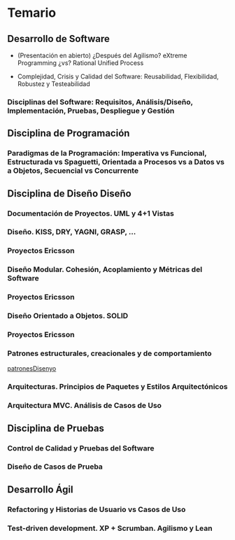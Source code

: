 # Temario

## Desarrollo de Software

- (Presentación en abierto) ¿Después del Agilismo? eXtreme Programming ¿vs? Rational Unified Process


- Complejidad, Crisis y Calidad del Software: Reusabilidad, Flexibilidad, Robustez y Testeabilidad


### Disciplinas del Software: Requisitos, Análisis/Diseño, Implementación, Pruebas, Despliegue y Gestión


## Disciplina de Programación

### Paradigmas de la Programación: Imperativa vs Funcional, Estructurada vs Spaguetti, Orientada a Procesos vs a Datos vs a Objetos, Secuencial vs Concurrente

## Disciplina de Diseño Diseño

### Documentación de Proyectos. UML y 4+1 Vistas

### Diseño. KISS, DRY, YAGNI, GRASP, ...

### Proyectos Ericsson

### Diseño Modular. Cohesión, Acoplamiento y Métricas del Software

### Proyectos Ericsson

### Diseño Orientado a Objetos. SOLID

### Proyectos Ericsson

### Patrones estructurales, creacionales y de comportamiento

[patronesDisenyo](https://github.com/USantaTecla-0-general/3-publicaciones/tree/master/USantaTecla/3-disenyo/4-patronesDisenyo)

### Arquitecturas. Principios de Paquetes y Estilos Arquitectónicos

### Arquitectura MVC. Análisis de Casos de Uso


## Disciplina de Pruebas


### Control de Calidad y Pruebas del Software

### Diseño de Casos de Prueba


## Desarrollo Ágil

### Refactoring y Historias de Usuario vs Casos de Uso

### Test-driven development. XP + Scrumban. Agilismo y Lean
